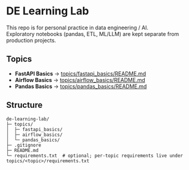 ﻿# DE Learning Lab

This repo is for personal practice in data engineering / AI.  
Exploratory notebooks (pandas, ETL, ML/LLM) are kept separate from production projects.

## Topics
- **FastAPI Basics** → [topics/fastapi_basics/README.md](topics/fastapi_basics/README.md)
- **Airflow Basics** → [topics/airflow_basics/README.md](topics/airflow_basics/README.md)
- **Pandas Basics** → [topics/pandas_basics/README.md](topics/pandas_basics/README.md)

## Structure
```text
de-learning-lab/
├─ topics/
│  ├─ fastapi_basics/
│  ├─ airflow_basics/
│  └─ pandas_basics/
├─ .gitignore
├─ README.md
└─ requirements.txt  # optional; per-topic requirements live under topics/<topic>/requirements.txt
